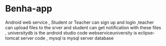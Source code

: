 # Benha-app
Android web service   , 
Student or Teacher can sign up and login  ,teacher can upload files to the srver and student can get notification with these files    , 
universitydb is the android studio code
webserviceuniversity is eclipse-tomcat server code   ,
mysql is mysql server database
